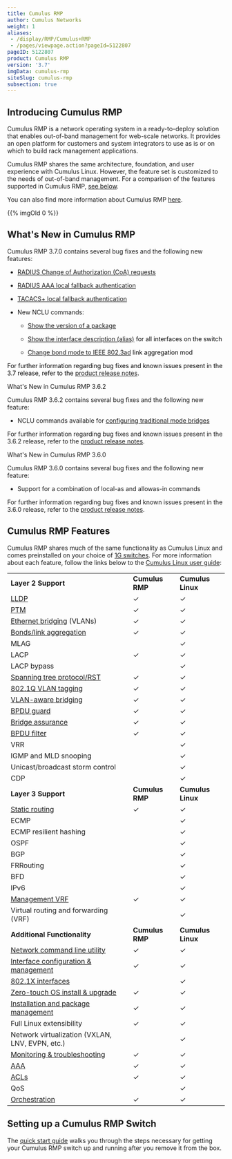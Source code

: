 ```yaml
---
title: Cumulus RMP
author: Cumulus Networks
weight: 1
aliases:
 - /display/RMP/Cumulus+RMP
 - /pages/viewpage.action?pageId=5122807
pageID: 5122807
product: Cumulus RMP
version: '3.7'
imgData: cumulus-rmp
siteSlug: cumulus-rmp
subsection: true
---
```

## <span>Introducing Cumulus RMP</span>

Cumulus RMP is a network operating system in a ready-to-deploy solution
that enables out-of-band management for web-scale networks. It provides
an open platform for customers and system integrators to use as is or on
which to build rack management applications.

Cumulus RMP shares the same architecture, foundation, and user
experience with Cumulus Linux. However, the feature set is customized to
the needs of out-of-band management. For a comparison of the features
supported in Cumulus RMP, [see below](#src-5122807_CumulusRMP-features).

You can also find more information about Cumulus RMP
[here](https://cumulusnetworks.com/products/cumulus-rack-management-platform/).

{{% imgOld 0 %}}

## <span>What's New in Cumulus RMP</span>

Cumulus RMP 3.7.0 contains several bug fixes and the following new
features:

  - [RADIUS Change of Authorization (CoA)
    requests](/display/RMP/802.1X+Interfaces#id-802.1XInterfaces-CoArequests)

  - <span style="color: #000000;"> [RADIUS AAA local fallback
    authentication](/display/RMP/RADIUS+AAA#RADIUSAAA-local-fallback-auth)
    </span>

  - <span style="color: #000000;"> [TACACS+ local fallback
    authentication](/display/RMP/TACACS+Plus#TACACSPlus-fallback-auth)
    </span> <span style="color: #000000;"> </span>

  - New NCLU commands:
    
      - [Show the version of a
        package](/display/RMP/Adding+and+Updating+Packages#AddingandUpdatingPackages-versionDisplay)
    
      - <span style="color: #000000;"> [Show the interface description
        (alias)](/display/RMP/Interface+Configuration+and+Management#InterfaceConfigurationandManagement-show_alias)
        for all interfaces on the switch </span>
    
      - <span style="color: #000000;"> [Change bond mode to IEEE
        802.3ad](/display/RMP/Bonding+-+Link+Aggregation) link
        aggregation mod </span>

<span style="color: #000000;"> For further information regarding bug
fixes and known issues present in the 3.7 release, refer to the [product
release
notes](https://support.cumulusnetworks.com/hc/en-us/articles/360009508373-Cumulus-RMP-3-7-Release-Notes).
</span>

What's New in Cumulus RMP 3.6.2

Cumulus RMP 3.6.2 contains several bug fixes and the following new
feature:

  - NCLU commands available for [configuring traditional mode
    bridges](/display/RMP/Traditional+Mode+Bridges)

For further information regarding bug fixes and known issues present in
the 3.6.2 release, refer to the [product release
notes](https://support.cumulusnetworks.com/hc/en-us/articles/360003646974-Cumulus-RMP-3-6-Release-Notes).

What's New in Cumulus RMP 3.6.0

Cumulus RMP 3.6.0 contains several bug fixes and the following new
feature:

  - Support for a combination of local-as and allowas-in commands

For further information regarding bug fixes and known issues present in
the 3.6.0 release, refer to the [product release
notes](https://support.cumulusnetworks.com/hc/en-us/articles/360003646974-Cumulus-RMP-3-6-Release-Notes).

## <span id="src-5122807_CumulusRMP-features" class="confluence-anchor-link"></span><span>Cumulus RMP Features</span>

Cumulus RMP shares much of the same functionality as Cumulus Linux and
comes preinstalled on your choice of [1G
switches](https://cumulusnetworks.com/products/hardware-compatibility-list/?Type=rmp).
For more information about each feature, follow the links below to the
[Cumulus Linux user guide](/display/RMP/Cumulus+Linux+User+Guide):

|                                                                                             |                 |                   |
| ------------------------------------------------------------------------------------------- | --------------- | ----------------- |
| **Layer 2 Support**                                                                         | **Cumulus RMP** | **Cumulus Linux** |
| [LLDP](/display/RMP/Link+Layer+Discovery+Protocol)                                          | ✓               | ✓                 |
| [PTM](/display/RMP/Prescriptive+Topology+Manager+-+PTM)                                     | ✓               | ✓                 |
| [Ethernet bridging](/display/RMP/Ethernet+Bridging+-+VLANs) (VLANs)                         | ✓               | ✓                 |
| [Bonds/link aggregation](/display/RMP/Bonding+-+Link+Aggregation)                           | ✓               | ✓                 |
| MLAG                                                                                        |                 | ✓                 |
| LACP                                                                                        | ✓               | ✓                 |
| LACP bypass                                                                                 |                 | ✓                 |
| [Spanning tree protocol/RST](/display/RMP/Spanning+Tree+and+Rapid+Spanning+Tree)            | ✓               | ✓                 |
| [802.1Q VLAN tagging](/display/RMP/VLAN+Tagging)                                            | ✓               | ✓                 |
| [VLAN-aware bridging](/display/RMP/VLAN-aware+Bridge+Mode)                                  | ✓               | ✓                 |
| [BPDU guard](/display/RMP/Spanning+Tree+and+Rapid+Spanning+Tree)                            | ✓               | ✓                 |
| [Bridge assurance](/display/RMP/Spanning+Tree+and+Rapid+Spanning+Tree)                      | ✓               | ✓                 |
| [BPDU filter](/display/RMP/Spanning+Tree+and+Rapid+Spanning+Tree)                           | ✓               | ✓                 |
| VRR                                                                                         |                 | ✓                 |
| IGMP and MLD snooping                                                                       |                 | ✓                 |
| Unicast/broadcast storm control                                                             |                 | ✓                 |
| CDP                                                                                         |                 | ✓                 |
| **Layer 3 Support**                                                                         | **Cumulus RMP** | **Cumulus Linux** |
| [Static routing](/display/RMP/Routing)                                                      | ✓               | ✓                 |
| ECMP                                                                                        |                 | ✓                 |
| ECMP resilient hashing                                                                      |                 | ✓                 |
| OSPF                                                                                        |                 | ✓                 |
| BGP                                                                                         |                 | ✓                 |
| FRRouting                                                                                   |                 | ✓                 |
| BFD                                                                                         |                 | ✓                 |
| IPv6                                                                                        |                 | ✓                 |
| [Management VRF](/display/RMP/Management+VRF)                                               | ✓               | ✓                 |
| Virtual routing and forwarding (VRF)                                                        |                 | ✓                 |
| **Additional Functionality**                                                                | **Cumulus RMP** | **Cumulus Linux** |
| [Network command line utility](/display/RMP/Network+Command+Line+Utility+-+NCLU)            | ✓               | ✓                 |
| [Interface configuration & management](/display/RMP/Interface+Configuration+and+Management) | ✓               | ✓                 |
| [802.1X interfaces](/display/RMP/802.1X+Interfaces)                                         |                 | ✓                 |
| [Zero-touch OS install & upgrade](/display/RMP/Zero+Touch+Provisioning+-+ZTP)               | ✓               | ✓                 |
| [Installation and package management](/display/RMP/Installation+Management)                 | ✓               | ✓                 |
| Full Linux extensibility                                                                    | ✓               | ✓                 |
| Network virtualization (VXLAN, LNV, EVPN, etc.)                                             |                 | ✓                 |
| [Monitoring & troubleshooting](/display/RMP/Monitoring+and+Troubleshooting)                 | ✓               | ✓                 |
| [AAA](/display/RMP/LDAP+Authentication+and+Authorization)                                   | ✓               | ✓                 |
| [ACLs](/display/RMP/Netfilter+-+ACLs)                                                       | ✓               | ✓                 |
| QoS                                                                                         |                 | ✓                 |
| [Orchestration](/display/RMP/Upgrading+Cumulus+Linux)                                       | ✓               | ✓                 |

## <span>Setting up a Cumulus RMP Switch</span>

The [quick start guide](Quick_Start_Guide.html) walks you through the
steps necessary for getting your Cumulus RMP switch up and running after
you remove it from the box.

